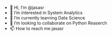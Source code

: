 - 👋 Hi, I’m @jasasr
- 👀 I’m interested in System Analytics
- 🌱 I’m currently learning Data Science
- 💞️ I’m looking to collaborate on Python Reaserch
- 📫 How to reach me jasasr

<!---
jasasr/jasasr is a ✨ special ✨ repository because its `README.md` (this file) appears on your GitHub profile.
You can click the Preview link to take a look at your changes.
--->
